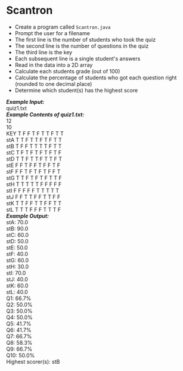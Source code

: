 # Scantron

- Create a program called `Scantron.java`
- Prompt the user for a filename
- The first line is the number of students who took the quiz
- The second line is the number of questions in the quiz
- The third line is the key
- Each subsequent line is a single student's answers
- Read in the data into a 2D array
- Calculate each students grade (out of 100)
- Calculate the percentage of students who got each question right (rounded to one decimal place)
- Determine which student(s) has the highest score

***Example Input:***\
quiz1.txt\
***Example Contents of quiz1.txt:***\
12\
10\
KEY T F F T F T T F T T\
stA T T F T T F T F T T\
stB T F F T T T T F T T\
stC T F T F T F T F T F\
stD T T F T T F T T F T\
stE F F T F F T F F T F\
stF F F T F T F T F F T\
stG T T F T F T F T T F\
stH T T T T T F F F F F\
stI F F F F F T T T T T\
stJ F F T T F F T T F F\
stK T T F F T T F F T T\
stL T T T F F F T T T F\
***Example Output:***\
stA: 70.0\
stB: 90.0\
stC: 60.0\
stD: 50.0\
stE: 50.0\
stF: 40.0\
stG: 60.0\
stH: 30.0\
stI: 70.0\
stJ: 40.0\
stK: 60.0\
stL: 40.0\
Q1: 66.7%\
Q2: 50.0%\
Q3: 50.0%\
Q4: 50.0%\
Q5: 41.7%\
Q6: 41.7%\
Q7: 66.7%\
Q8: 58.3%\
Q9: 66.7%\
Q10: 50.0%\
Highest scorer(s): stB
